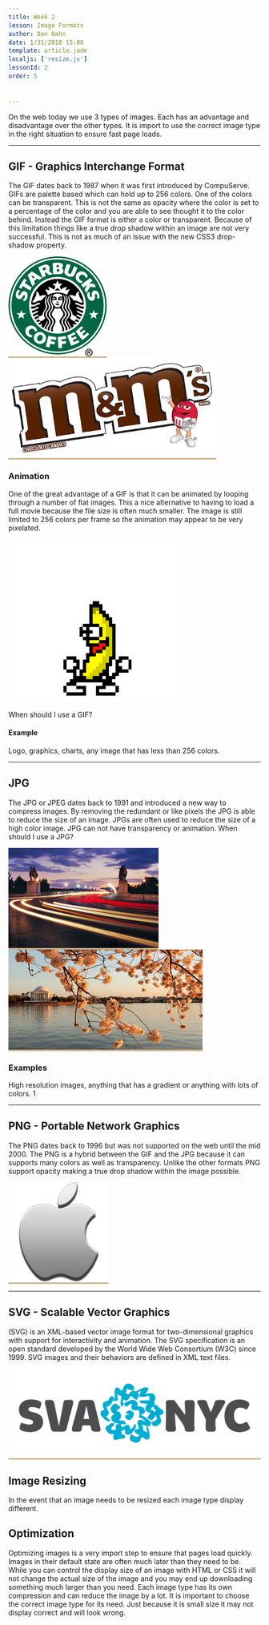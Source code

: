 ```yaml
---
title: Week 2
lesson: Image Formats
author: Dan Hahn
date: 1/31/2018 15:00
template: article.jade
localjs: ['resize.js']
lessonId: 2
order: 5


---
```


On the web today we use 3 types of images. Each has an advantage and disadvantage over the other types. It is import to use the correct image type in the right situation to ensure fast page loads.

---

## GIF - Graphics Interchange Format

The GIF dates back to 1987 when it was first introduced by CompuServe. GIFs are palette based which can hold up to 256 colors. One of the colors can be transparent. This is not the same as opacity where the color is set to a percentage of the color and you are able to see thought it to the color behind. Instead the GIF format is either a color or transparent. Because of this limitation things like a true drop shadow within an image are not very successful. This is not as much of an issue with the new CSS3 drop-shadow property.

<span class="example">![](images/starbucks.gif)</span>
<span class="example">![](images/mms.gif)</span>

### Animation

One of the great advantage of a GIF is that it can be animated by looping through a number of flat images. This a nice alternative to having to load a full movie because the file size is often much smaller. The image is still limited to 256 colors per frame so the animation may appear to be very pixelated.

![](images/pbj.gif)

When should I use a GIF?

#### Example

Logo, graphics, charts, any image that has less than 256 colors.

---

## JPG

The JPG or JPEG dates back to 1991 and introduced a new way to compress images. By removing the redundant or like pixels the JPG is able to reduce the size of an image. JPGs are often used to reduce the size of a high color image. JPG can not have transparency or animation.
When should I use a JPG?

<span class="example">![](images/washington-dc1.jpg)</span>
<span class="example">![](images/washington-dc2.jpg)</span>

### Examples

High resolution images, anything that has a gradient or anything with lots of colors. 1

---

## PNG - Portable Network Graphics

The PNG dates back to 1996 but was not supported on the web until the mid 2000. The PNG is a hybrid between the GIF and the JPG because it can supports many colors as well as transparency. Unlike the other formats PNG support opacity making a true drop shadow within the image possible.

<span class="example">![](images/apple.png)</span>

---

## SVG - Scalable Vector Graphics

(SVG) is an XML-based vector image format for two-dimensional graphics with support for interactivity and animation. The SVG specification is an open standard developed by the World Wide Web Consortium (W3C) since 1999. SVG images and their behaviors are defined in XML text files.

<span class="example">![](images/sva-logo.svg)</span>

## Image Resizing

<p id="resize">In the event that an image needs to be resized each image type display different. </p>

## Optimization

Optimizing images is a very import step to ensure that pages load quickly. Images in their default state are often much later than they need to be. While you can control the display size of an image with HTML or CSS it will not change the actual size of the image and you may end up downloading something much larger than you need.
Each image type has its own compression and can reduce the image by a lot. It is important to choose the correct image type for its need. Just because it is small size it may not display correct and will look wrong.

<style>

.example {
	background-color: tan;
	display: inline-block;
}

.example:hover {
	background-color: orange;
}


</style>
